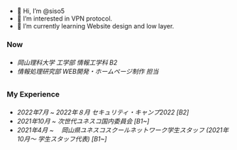 - 👋 Hi, I’m @siso5
- 👀 I’m interested in VPN protocol.
- 🌱 I’m currently learning Website design and low layer.

<h3>Now</h3>
<h6>
<ul>
<li>
岡山理科大学 工学部 情報工学科 B2</sub>	
</li>
<li>
情報処理研究部 WEB開発・ホームページ制作 担当
</li>
</ul>
</h6>
  
<h3>My Experience</h3>
<h6>
<ul>
<li>
2022年7月 ~ 2022年８月  セキュリティ・キャンプ2022 [B2]
</li>
<li>
2021年10月 ~  次世代ユネスコ国内委員会 [B1~]	
</li>
<li>
2021年4月 ~　 岡山県ユネスコスクールネットワーク学生スタッフ (2021年10月〜 学生スタッフ代表) [B1~]
</li>
</ul>
</h6>
 

<!---
siso5/siso5 is a ✨ special ✨ repository because its `README.md` (this file) appears on your GitHub profile.
You can click the Preview link to take a look at your changes.
--->
